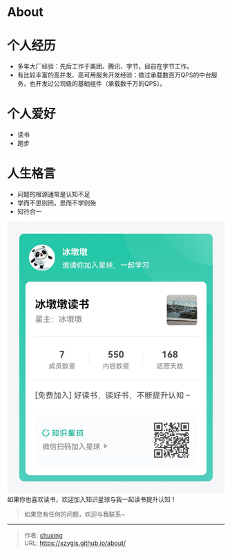 # About


# 个人经历
- 多年大厂经验：先后工作于美团、腾讯、字节，目前在字节工作。
- 有比较丰富的高并发、高可用服务开发经验：做过承载数百万QPS的中台服务，也开发过公司级的基础组件（承载数千万的QPS）。

# 个人爱好
- 读书
- 跑步

# 人生格言
- 问题的根源通常是认知不足
- 学而不思则罔，思而不学则殆
- 知行合一

![zsxq](images/zsxq.png)
如果你也喜欢读书，欢迎加入知识星球与我一起读书提升认知！
> 如果您有任何的问题，欢迎与我联系~


---

> 作者: [chuxing](https://github.com/xzygis)  
> URL: https://xzygis.github.io/about/  

